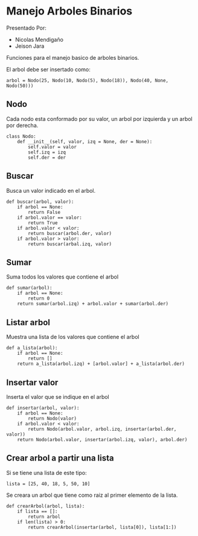 # Manejo Arboles Binarios

Presentado Por:

   - Nicolas Mendigaño
   - Jeison Jara

Funciones para el manejo basico de arboles binarios.

El arbol debe ser insertado como:
```
arbol = Nodo(25, Nodo(10, Nodo(5), Nodo(18)), Nodo(40, None, Nodo(50)))
```
## Nodo

Cada nodo esta conformado por su valor, un arbol por izquierda y un arbol por derecha.

```
class Nodo:
    def __init__(self, valor, izq = None, der = None):
        self.valor = valor
        self.izq = izq
        self.der = der
```

## Buscar
Busca un valor indicado en el arbol.
```
def buscar(arbol, valor):
    if arbol == None:
        return False
    if arbol.valor == valor:
        return True
    if arbol.valor < valor:
        return buscar(arbol.der, valor)
    if arbol.valor > valor:
        return buscar(arbal.izq, valor)
```

## Sumar
Suma todos los valores que contiene el arbol
```
def sumar(arbol):
    if arbol == None:
        return 0
    return sumar(arbol.izq) + arbol.valor + sumar(arbol.der)
```

## Listar arbol
Muestra una lista de los valores que contiene el arbol
```
def a_lista(arbol):
    if arbol == None:
        return []
    return a_lista(arbol.izq) + [arbol.valor] + a_lista(arbol.der)
```

## Insertar valor
Inserta el valor que se indique en el arbol
```
def insertar(arbol, valor):
    if arbol == None:
        return Nodo(valor)
    if arbol.valor < valor:
        return Nodo(arbol.valor, arbol.izq, insertar(arbol.der, valor))
    return Nodo(arbol.valor, insertar(arbol.izq, valor), arbol.der)
```

## Crear arbol a partir una lista
Si se tiene una lista de este tipo:
```
lista = [25, 40, 18, 5, 50, 10]
```
Se creara un arbol que tiene como raiz al primer elemento de la lista.
```
def crearArbol(arbol, lista):
    if lista == []:
        return arbol
    if len(lista) > 0:
        return crearArbol(insertar(arbol, lista[0]), lista[1:])
```
